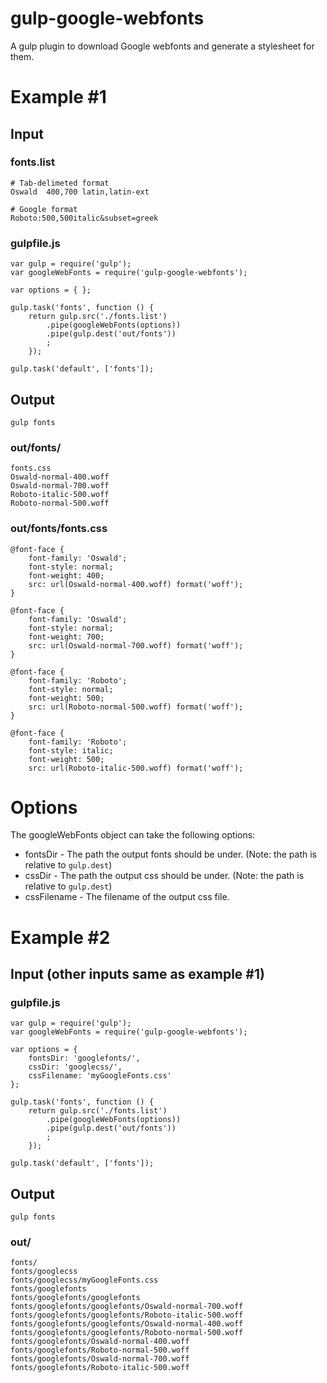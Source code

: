 # gulp-google-webfonts

A gulp plugin to download Google webfonts and generate a stylesheet for them.

# Example #1

## Input

### fonts.list

	# Tab-delimeted format
	Oswald	400,700	latin,latin-ext
	
	# Google format
	Roboto:500,500italic&subset=greek

### gulpfile.js

	var gulp = require('gulp');
	var googleWebFonts = require('gulp-google-webfonts');
	
	var options = { };
	
	gulp.task('fonts', function () {
		return gulp.src('./fonts.list')
			.pipe(googleWebFonts(options))
			.pipe(gulp.dest('out/fonts'))
			;
		});
	
	gulp.task('default', ['fonts']);

## Output

	gulp fonts

### out/fonts/

	fonts.css
	Oswald-normal-400.woff
	Oswald-normal-700.woff
	Roboto-italic-500.woff
	Roboto-normal-500.woff

### out/fonts/fonts.css

	@font-face {
		font-family: 'Oswald';
		font-style: normal;
		font-weight: 400;
		src: url(Oswald-normal-400.woff) format('woff');
	}
	
	@font-face {
		font-family: 'Oswald';
		font-style: normal;
		font-weight: 700;
		src: url(Oswald-normal-700.woff) format('woff');
	}
	
	@font-face {
		font-family: 'Roboto';
		font-style: normal;
		font-weight: 500;
		src: url(Roboto-normal-500.woff) format('woff');
	}
	
	@font-face {
		font-family: 'Roboto';
		font-style: italic;
		font-weight: 500;
		src: url(Roboto-italic-500.woff) format('woff');

# Options

The googleWebFonts object can take the following options:

 * fontsDir - The path the output fonts should be under. (Note: the path is relative to `gulp.dest`)
 * cssDir - The path the output css should be under. (Note: the path is relative to `gulp.dest`)
 * cssFilename - The filename of the output css file.

# Example #2

## Input (other inputs same as example #1)

### gulpfile.js

	var gulp = require('gulp');
	var googleWebFonts = require('gulp-google-webfonts');
	
	var options = {
		fontsDir: 'googlefonts/',
		cssDir: 'googlecss/',
		cssFilename: 'myGoogleFonts.css'
	};
	
	gulp.task('fonts', function () {
		return gulp.src('./fonts.list')
			.pipe(googleWebFonts(options))
			.pipe(gulp.dest('out/fonts'))
			;
		});
	
	gulp.task('default', ['fonts']);

## Output

	gulp fonts

### out/

	fonts/
	fonts/googlecss
	fonts/googlecss/myGoogleFonts.css
	fonts/googlefonts
	fonts/googlefonts/googlefonts
	fonts/googlefonts/googlefonts/Oswald-normal-700.woff
	fonts/googlefonts/googlefonts/Roboto-italic-500.woff
	fonts/googlefonts/googlefonts/Oswald-normal-400.woff
	fonts/googlefonts/googlefonts/Roboto-normal-500.woff
	fonts/googlefonts/Oswald-normal-400.woff
	fonts/googlefonts/Roboto-normal-500.woff
	fonts/googlefonts/Oswald-normal-700.woff
	fonts/googlefonts/Roboto-italic-500.woff

